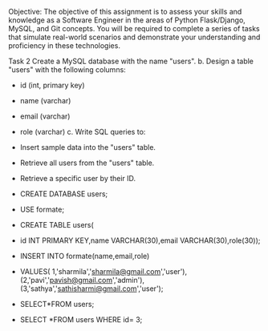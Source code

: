 Objective: 
The objective of this assignment is to assess your skills and knowledge as a Software Engineer in the areas 
of Python Flask/Django, MySQL, and Git concepts. You will be required to complete a series of tasks that 
simulate real-world scenarios and demonstrate your understanding and proficiency in these technologies.

Task 2
Create a MySQL database with the name "users". 
 b. Design a table "users" with the following columns: 
 - id (int, primary key) 
 - name (varchar) 
 - email (varchar) 
 - role (varchar) 
 c. Write SQL queries to: 
 - Insert sample data into the "users" table. 
 - Retrieve all users from the "users" table. 
 - Retrieve a specific user by their ID.

 - CREATE DATABASE users;
 - USE formate;
 - CREATE TABLE users(
 -   id INT PRIMARY KEY,name VARCHAR(30),email VARCHAR(30),role(30));
 -   INSERT INTO formate(name,email,role)
 -   VALUES( 1,'sharmila','sharmila@gmail.com','user'),(2,'pavi','pavish@gmail.com','admin'),(3,'sathya','sathisharmi@gmail.com','user');

 -   SELECT*FROM users;
 -   SELECT *FROM users WHERE id= 3;

